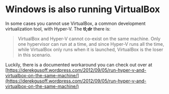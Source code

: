 # Windows is also running VirtualBox

In some cases you cannot use VirtualBox, a common development virtualization tool, with Hyper-V. The **tl;dr** there is:

> VirtualBox and Hyper-V cannot co-exist on the same machine. Only one hypervisor can run at a time, and since Hyper-V runs all the time, while VirtualBox only runs when it is launched, VirtualBox is the loser in this scenario.

Luckily, there is a documented workaround you can check out over at
[https://derekgusoff.wordpress.com/2012/09/05/run-hyper-v-and-virtualbox-on-the-same-machine/](https://derekgusoff.wordpress.com/2012/09/05/run-hyper-v-and-virtualbox-on-the-same-machine/)
